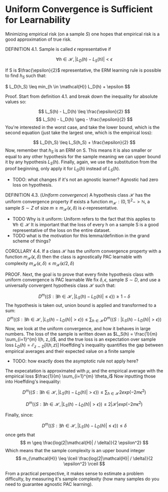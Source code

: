 # Uniform Convergence is Sufficient for Learnability

Minimizing empirical risk (on a sample $S$) one hopes that empirical 
risk is a good approximation of true risk. 

DEFINITION 4.1. 
Sample is called $\epsilon$ representative if

$$
\forall h \in \mathcal{H}, |L_D(h) - L_S(h)| < \epsilon
$$

If S is $\frac{\epsilon}{2}$ representative, the ERM learning rule
is possible to find $h_S$ such that:

$
L_D(h_S) \leq min_{h \in \mathcal{H}} L_D(h) + \epsilon
$$

Proof. Start from definition 4.1. and break down the inequality for
absolute values so:

$$
L_S(h) - L_D(h) \leq \frac{\epsilon}{2}
$$
$$
L_S(h) - L_D(h) \geq - \frac{\epsilon}{2}
$$
You're interested in the worst case, 
and take the lower bound, which is the second 
equation (just take the largest one, which is 
the empirical loss):

$$ 
L_D(h_S) \leq L_S(h_S) + \frac{\epsilon}{2}
$$
Now, remember that $h_S$ is an ERM on S. This means
it is also smaller or equal to any other hypothesis for the sample
meaning we can upper bound it by any hypothesis $L_S(h)$.
Finally, again, we use the substitution from the proof beginning, only
apply it for $L_D(h)$ instead of $L_S(h)$.

- TODO: what changes if it's not an agnostic learner? Agnostic
had zero loss on hypothesis. 

DEFINITION 4.3. (*Uniform convergence*) A hypothesis class 
$\mathcal{H}$ has the uniform convergence property if 
exists a function $m_\mathcal{H} : (0, 1)^2 -> \mathbb{N}$, a
sample $S \sim Z$ of size $m \geq m_\mathcal{H} (\epsilon, \delta)$
is $\epsilon$-representative. 

- TODO Why is it uniform: Uniform refers to the fact
that this applies to $\forall h \in \mathcal{H}$
It is important that the loss of every h on a sample S
is a good representative of the loss on the entire dataset. 
- TODO what is the motivation for this lemma/definition 
in the grand scheme of things?

COROLLARY 4.4. If a class $\mathcal{H}$ has the uniform convergence property
with a function $m_\mathcal{H}(\epsilon, \delta)$ then the class is 
agnostically PAC learnable with complexity $m_\mathcal{H}(\epsilon, \delta) 
\leq m_\mathcal{H}(\epsilon / 2, \delta)$

PROOF. Next, the goal is to prove that every finite hypothesis class
with uniform convergence is PAC learnable
We fix $\delta, \epsilon$, sample $S \sim D$, and use a universally convergent
hypothesis class $\mathcal{H}$ such that:

$$
D^m(\{ S: \exists h \in \mathcal{H}, |L_S(h) - L_D(h)| \leq \epsilon \}) \geq 1 - \delta
$$
The hypothesis is taken out, union bound is applied and transformed to a sum:
$$ 
D^m(\{ S: \exists h \in \mathcal{H}, |L_S(h) - L_D(h)| > \epsilon \})
\leq \sum_{h \in \mathcal{H}}D^m(\{ S: |L_S(h) - L_D(h)| > \epsilon \})
$$
Now, we look at the uniform convergence, and how it behaves in large numbers. 
The loss of the sample is written down as $L_S(h) = \frac{1}{m} \sum_{i=1}^{m} l(h, z_i)$,
and the true loss is an expectation over sample loss $L_D(h) = \mathcal{E}_{z \sim D}[l(h, z)]$
Hoeffding's inequality quantifies the gap between empirical averages and their expected value
on a finite sample

- TODO: how exactly does the asymptotic rule not apply here?

The expecatation is approximated with $\mu$, and the empirical average with 
the empirical loss $\frac{1}{m} \sum_{i=1}^{m} \theta_i$
Now inputting those into Hoeffding's inequality:

$$
D^m(\{ S: \exists h \in \mathcal{H}, |L_S(h) - L_D(h)| > \epsilon \})
\leq 
\sum_{h \in \mathcal{H}} 2 exp (-2 m \epsilon^2)
$$

$$
D^m(\{ S: \exists h \in \mathcal{H}, |L_S(h) - L_D(h)| > \epsilon \})
\leq 
2 |\mathcal{H}| exp (-2 m \epsilon^2)
$$

Finally, since:

$$
D^m(\{ S: \exists h \in \mathcal{H}, |L_S(h) - L_D(h)| \leq \epsilon \}) \leq \delta
$$
once gets that
$$
m \geq \frac{log(2|\mathcal{H}| / \delta)}{2 \epsilon^2}
$$
Which means that the sample complexity is an upper bound integer
$$
m_{\mathcal{H}} \leq \lceil \frac{log(2|\mathcal{H}| / \delta)}{2 \epsilon^2} \rceil
$$

From a practical perspective, it makes sense to estimate 
a problem difficulty, by measuring it's sample complexity (how many
samples do you need to guarantee agnostic PAC learning).
